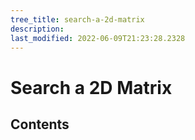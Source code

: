```yaml
---
tree_title: search-a-2d-matrix
description: 
last_modified: 2022-06-09T21:23:28.2328
---
```


# Search a 2D Matrix

## Contents
